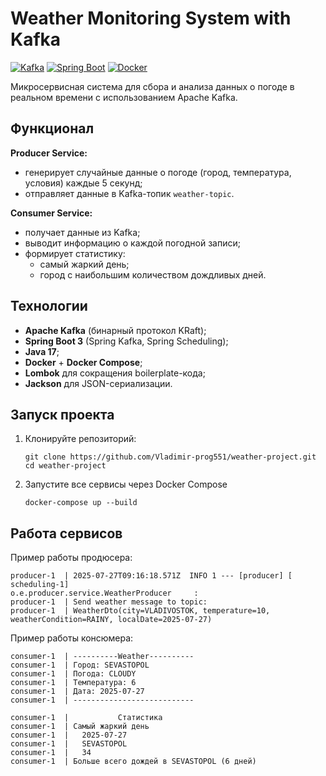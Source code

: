 # Weather Monitoring System with Kafka

[![Kafka](https://img.shields.io/badge/Apache_Kafka-231F20?style=flat&logo=apache-kafka&logoColor=white)]()
[![Spring Boot](https://img.shields.io/badge/Spring_Boot-6DB33F?style=flat&logo=spring&logoColor=white)]()
[![Docker](https://img.shields.io/badge/Docker-2496ED?style=flat&logo=docker&logoColor=white)]()

Микросервисная система для сбора и анализа данных о погоде в реальном времени с использованием Apache Kafka.

## Функционал

**Producer Service:**
- генерирует случайные данные о погоде (город, температура, условия) каждые 5 секунд;
- отправляет данные в Kafka-топик `weather-topic`.

**Consumer Service:**
- получает данные из Kafka;
- выводит информацию о каждой погодной записи;
- формирует статистику:
  - самый жаркий день;
  - город с наибольшим количеством дождливых дней.

## Технологии

- **Apache Kafka** (бинарный протокол KRaft);
- **Spring Boot 3** (Spring Kafka, Spring Scheduling);
- **Java 17**;
- **Docker** + **Docker Compose**;
- **Lombok** для сокращения boilerplate-кода;
- **Jackson** для JSON-сериализации.

## Запуск проекта

1. Клонируйте репозиторий:
   ```
   git clone https://github.com/Vladimir-prog551/weather-project.git
   cd weather-project
   ```
2. Запустите все сервисы через Docker Compose
   ```
   docker-compose up --build
   ```

## Работа сервисов

Пример работы продюсера:
```
producer-1  | 2025-07-27T09:16:18.571Z  INFO 1 --- [producer] [   scheduling-1]
o.e.producer.service.WeatherProducer     :
producer-1  | Send weather message to topic:
producer-1  | WeatherDto(city=VLADIVOSTOK, temperature=10, weatherCondition=RAINY, localDate=2025-07-27)
```
Пример работы консюмера:
```
consumer-1  | ----------Weather----------
consumer-1  | Город: SEVASTOPOL
consumer-1  | Погода: CLOUDY
consumer-1  | Температура: 6
consumer-1  | Дата: 2025-07-27
consumer-1  | ---------------------------

consumer-1  |           Статистика
consumer-1  | Самый жаркий день
consumer-1  |   2025-07-27
consumer-1  |   SEVASTOPOL
consumer-1  |   34
consumer-1  | Больше всего дождей в SEVASTOPOL (6 дней)
```
